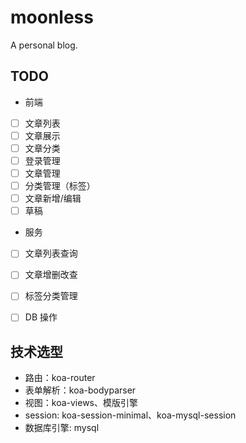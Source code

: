 # moonless
A personal blog.

## TODO
* 前端
- [ ] 文章列表
- [ ] 文章展示
- [ ] 文章分类
- [ ] 登录管理
- [ ] 文章管理
- [ ] 分类管理（标签）
- [ ] 文章新增/编辑
- [ ] 草稿

* 服务
- [ ] 文章列表查询
- [ ] 文章增删改查
- [ ] 标签分类管理
- [ ] DB 操作


## 技术选型

- 路由：koa-router
- 表单解析：koa-bodyparser
- 视图：koa-views、模版引擎
- session: koa-session-minimal、koa-mysql-session
- 数据库引擎: mysql


